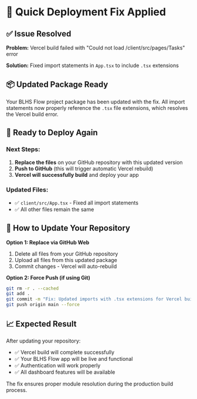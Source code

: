 # 🔧 Quick Deployment Fix Applied

## ✅ Issue Resolved

**Problem:** Vercel build failed with "Could not load /client/src/pages/Tasks" error

**Solution:** Fixed import statements in `App.tsx` to include `.tsx` extensions

## 📦 Updated Package Ready

Your BLHS Flow project package has been updated with the fix. All import statements now properly reference the `.tsx` file extensions, which resolves the Vercel build error.

## 🚀 Ready to Deploy Again

### Next Steps:
1. **Replace the files** on your GitHub repository with this updated version
2. **Push to GitHub** (this will trigger automatic Vercel rebuild)
3. **Vercel will successfully build** and deploy your app

### Updated Files:
- ✅ `client/src/App.tsx` - Fixed all import statements
- ✅ All other files remain the same

## 🔄 How to Update Your Repository

**Option 1: Replace via GitHub Web**
1. Delete all files from your GitHub repository
2. Upload all files from this updated package
3. Commit changes - Vercel will auto-rebuild

**Option 2: Force Push (if using Git)**
```bash
git rm -r . --cached
git add .
git commit -m "Fix: Updated imports with .tsx extensions for Vercel build"
git push origin main --force
```

## 📈 Expected Result

After updating your repository:
- ✅ Vercel build will complete successfully
- ✅ Your BLHS Flow app will be live and functional
- ✅ Authentication will work properly
- ✅ All dashboard features will be available

The fix ensures proper module resolution during the production build process.
